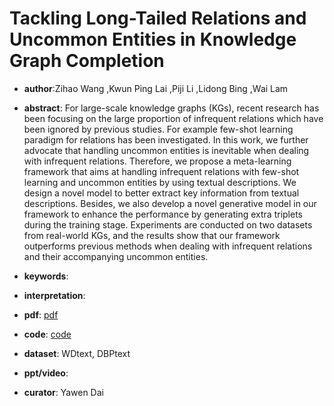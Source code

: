 # Tackling Long-Tailed Relations and Uncommon Entities in Knowledge Graph Completion

- **author**:Zihao Wang ,Kwun Ping Lai ,Piji Li ,Lidong Bing ,Wai Lam 

- **abstract**: For large-scale knowledge graphs (KGs), recent research has been focusing on the large proportion of infrequent relations which have been ignored by previous studies. For example few-shot learning paradigm for relations has been investigated. In this work, we further advocate that handling uncommon entities is inevitable when dealing with infrequent relations. Therefore, we propose a meta-learning framework that aims at handling infrequent relations with few-shot learning and uncommon entities by using textual descriptions. We design a novel model to better extract key information from textual descriptions. Besides, we also develop a novel generative model in our framework to enhance the performance by generating extra triplets during the training stage. Experiments are conducted on two datasets from real-world KGs, and the results show that our framework outperforms previous methods when dealing with infrequent relations and their accompanying uncommon entities.  

- **keywords**:

- **interpretation**:

- **pdf**: [pdf](https://arxiv.org/pdf/1909.11359)

- **code**: [code](https://github.com/ZihaoWang/Few-shot-KGC)  

- **dataset**: WDtext, DBPtext 

- **ppt/video**:

- **curator**: Yawen Dai